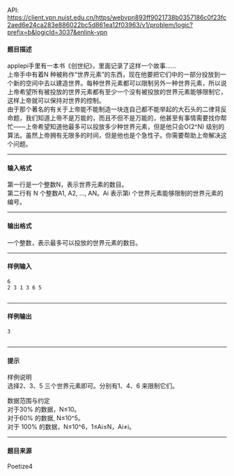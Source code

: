 API: https://client.vpn.nuist.edu.cn/https/webvpn893ff9021738b0357186c0f23fc2aed6e24ca283e886022bc5d861ea12f03963/v1/problem/logic?prefix=b&logicId=3037&enlink-vpn

#### 题目描述

applepi手里有一本书《创世纪》，里面记录了这样一个故事……  
上帝手中有着N 种被称作“世界元素”的东西，现在他要把它们中的一部分投放到一个新的空间中去以建造世界。每种世界元素都可以限制另外一种世界元素，所以说上帝希望所有被投放的世界元素都有至少一个没有被投放的世界元素能够限制它，这样上帝就可以保持对世界的控制。  
由于那个著名的有关于上帝能不能制造一块连自己都不能举起的大石头的二律背反命题，我们知道上帝不是万能的，而且不但不是万能的，他甚至有事情需要找你帮忙——上帝希望知道他最多可以投放多少种世界元素，但是他只会O(2^N) 级别的算法。虽然上帝拥有无限多的时间，但是他也是个急性子。你需要帮助上帝解决这个问题。

---

#### 输入格式

第一行是一个整数N，表示世界元素的数目。  
第二行有 N 个整数A1, A2, …, AN。Ai 表示第i 个世界元素能够限制的世界元素的编号。

---

#### 输出格式

一个整数，表示最多可以投放的世界元素的数目。

---

#### 样例输入
```
6
2 3 1 3 6 5


```

---

#### 样例输出
```
3


```

---

#### 提示

样例说明  
选择2、3、5 三个世界元素即可。分别有1、4、6 来限制它们。

数据范围与约定  
对于30% 的数据，N≤10。  
对于60% 的数据, N≤10^5。  
对于 100% 的数据，N≤10^6，1≤Ai≤N，Ai≠i。

---

#### 题目来源

Poetize4